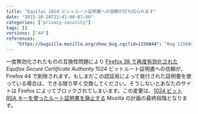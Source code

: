 ```yaml
---
title: "Equifax 1024 ビットルート証明書への信頼が打ち切られます"
date: "2015-10-24T22:41:00-07:00"
categories: ["privacy-security"]
tags: []
versions: ["44"]
references:
    "https://bugzilla.mozilla.org/show_bug.cgi?id=1156844": "Bug 1156844 - Turn off Trust bits for Equifax Secure Certificate Authority 1024-bit root certificate"
---
```

一度無効化されたものの互換性問題により [Firefox 38 で再度有効化された](https://www.fxsitecompat.com/ja/docs/2015/1024-bit-ssl-certificates-are-no-longer-trusted/) *Equifax Secure Certificate Authority* 1024 ビットルート証明書への信頼が、Firefox 44 で削除されます。もしまだこの認証局によって発行された証明書を使っている場合は、できる限り早く交換してください。そうしないとあなたのサイトは Firefox によってブロックされてしまいます。この変更は、[1024 ビット RSA キーを使ったルート証明書を廃止する](https://blog.mozilla.org/security/2014/09/08/phasing-out-certificates-with-1024-bit-rsa-keys/) Mozilla の計画の最終段階となります。
